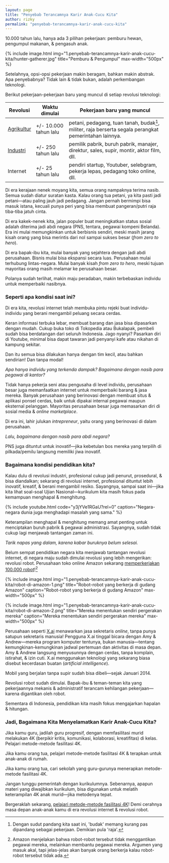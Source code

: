 ```yaml
---
layout: page
title: "Penyebab Terancamnya Karir Anak-Cucu Kita"
author: rizky
permalink: "penyebab-terancamnya-karir-anak-cucu-kita"
---
```


10.000 tahun lalu, hanya ada 3 pilihan pekerjaan: pemburu hewan, pengumpul makanan, &amp; pengasuh anak.

{% include image.html
            img="1.penyebab-terancamnya-karir-anak-cucu-kita/hunter-gatherer.jpg"
            title="Pemburu & Pengumpul"
            max-width="500px"
            %}

Setelahnya, opsi-opsi pekerjaan makin beragam, bahkan makin abstrak. Apa penyebabnya? Tidak lain &amp; tidak bukan, adalah perkembangan teknologi.

Berikut pekerjaan-pekerjaan baru yang muncul di setiap revolusi teknologi:

| Revolusi      | Waktu dimulai | Pekerjaan baru yang muncul  |
| ------------- |---------------| ------|
| [Agrikultur](https://en.wikipedia.org/wiki/Neolithic_Revolution)    | +/- 10.000 tahun lalu | petani, pedagang, tuan tanah, budak[^budak], militer, raja berserta segala perangkat pemerintahan lainnya.   |
| [Industri](https://en.wikipedia.org/wiki/Industrial_Revolution)      | +/- 250 tahun lalu      |   pemilik pabrik, buruh pabrik, manajer, direktur, sales, supir, montir, aktor film, dll. |
| Internet | +/- 25 tahun lalu      | pendiri startup, Youtuber, selebgram, pekerja lepas, pedagang toko online, dll. |

[^budak]: Dengan sudut pandang kita saat ini, 'budak' memang kurang pas dipandang sebagai pekerjaan. Demikian pula 'raja'.

Di era kerajaan nenek moyang kita, semua orang nampaknya terima nasib. Semua sudah diatur suratan kasta. Kalau orang tua petani, ya kita pasti jadi petani&mdash;atau paling jauh jadi pedagang. Jangan pernah bermimpi bisa masuk istana, kecuali punya peri yang bisa membuat pangeran/putri raja tiba-tiba jatuh cinta.

Di era kakek-nenek kita, jalan populer buat meningkatkan status sosial adalah diterima jadi abdi negara (PNS, tentara, pegawai kompeni Belanda). Era ini mulai memungkinkan untuk berbisnis sendiri, meski masih jarang kisah orang yang bisa merintis dari nol sampai sukses besar (*from zero to hero*).

Di era bapak-ibu kita, mulai banyak yang sejahtera dengan jadi abdi perusahaan. Bisnis mulai bisa ekspansi secara luas. Perusahaan mulai terhubung lintas-negara. Mulai banyak kisah *from zero to hero*, meski tujuan mayoritas orang masih melamar ke perusahaan besar.

Polanya sudah terlihat, makin maju peradaban, makin terbebaskan individu untuk memperbaiki nasibnya.

### Seperti apa kondisi saat ini?

Di era kita, revolusi internet telah membuka pintu rejeki buat individu-individu yang berani mengambil peluang secara cerdas.

Keran informasi terbuka lebar, membuat barang dan jasa bisa dipasarkan dengan mudah. Cukup buka toko di Tokopedia atau Bukalapak, pembeli sudah bisa berdatangan dari seluruh Indonesia. Jago nyanyi? Pasarkan diri di Youtube, minimal bisa dapat tawaran jadi penyanyi kafe atau nikahan di kampung sekitar.

Dan itu semua bisa dilakukan hanya dengan tim kecil, atau bahkan sendirian! Dan tanpa modal!

*Apa hanya individu yang terkenda dampak? Bagaimana dengan nasib para pegawai di kantor?*

Tidak hanya pekerja seni atau pengusaha di level individu, perusahaan besar juga memanfaatkan internet untuk memperbaiki barang &amp; jasa mereka. Banyak perusahaan yang berinovasi dengan membuat situs & aplikasi ponsel cerdas, baik untuk dipakai internal pegawai maupun eksternal pelanggan. Mayoritas perusahaan besar juga memasarkan diri di sosial media &amp; *online marketplace*.

Di era ini, lahir julukan *intrepreneur*, yaitu orang yang berinovasi di dalam perusahaan.

*Lalu, bagaimana dengan nasib para abdi negara?*

PNS juga dituntut untuk inovatif&mdash;jika kebetulan bos mereka yang terpilih di pilkada/pemilu langsung memiliki jiwa inovatif.

### Bagaimana kondisi pendidikan kita?

Kalau dulu di revolusi industri, profesional cukup jadi penurut, prosedural, & bisa diandalkan; sekarang di revolusi internet, profesional dituntut lebih inovatif, kreatif, & berani mengambil resiko. Sayangnya, sampai saat ini&mdash;jika kita lihat soal-soal Ujian Nasional&mdash;kurikulum kita masih fokus pada kemampuan menghapal & menghitung.

{% include youtube.html
            code="y3jYVe1RGaU?rel=0"
            caption="Negara-negara dunia juga menghadapi masalah yang sama." %}

Keterampilan menghapal & menghitung memang amat penting untuk menciptakan buruh pabrik & pegawai administrasi. Sayangnya, sudah tidak cukup lagi menjawab tantangan zaman ini.

*Tarik napas yang dalam, karena kabar buruknya belum selesai.*

Belum sempat pendidikan negara kita menjawab tantangan revolusi internet, di negara maju sudah dimulai revolusi yang lebih mengerikan: revolusi robot. Perusahaan toko online Amazon sekarang [memperkerjakan 100.000 robot](https://www.dailymail.co.uk/sciencetech/article-5808319/Amazon-100-000-warehouse-robots-company-insists-replace-humans.html)![^amazon]

[^amazon]: Amazon menjelakan bahwa robot-robot tersebut tidak menggantikan pegawai mereka, melainkan membantu pegawai mereka. Argumen yang masuk akal, tapi jelas-jelas akan banyak orang berkerja kalau robot-robot tersebut tidak ada.

{% include image.html
            img="1.penyebab-terancamnya-karir-anak-cucu-kita/robot-di-amazon-1.png"
            title="Robot-robot yang berkerja di gudang Amazon"
            caption="Robot-robot yang berkerja di gudang Amazon"
            max-width="500px"
            %}

  {% include image.html
              img="1.penyebab-terancamnya-karir-anak-cucu-kita/robot-di-amazon-2.png"
              title="Mereka menentukan sendiri pergerakan mereka"
              caption="Mereka menentukan sendiri pergerakan mereka"
              max-width="500px"
              %}

Perusahaan seperti [X.ai](https://x.ai/) menawarkan jasa sekretaris *online*, tanpa punya satupun sekretaris manusia! Pengguna X.ai tinggal bicara dengan Amy &amp; Andrew&mdash;mereka program komputer tentunya, bukan manusia&mdash;tentang kemungkinan-kemungkinan jadwal pertemuan dan aktivitas di masa depan. Amy &amp; Andrew langsung menyusunnya dengan cerdas, tanpa komplain, istirahat, & izin cuti. X.ai menggunakan teknologi yang sekarang biasa disebut kecerdasan buatan (*artificial intelligence*).

Mobil yang berjalan tanpa supir sudah bisa dibeli&mdash;sejak Januari 2014.

Revolusi robot sudah dimulai. Bapak-ibu &amp; teman-teman kita yang pekerjaannya mekanis &amp; administratif terancam kehilangan pekerjaan&mdash;karena digantikan oleh robot.

Sementara di Indonesia, pendidikan kita masih fokus mengajarkan hapalan & hitungan.

### Jadi, Bagaimana Kita Menyelamatkan Karir Anak-Cucu Kita?

Jika kamu guru, jadilah guru progresif, dengan memfasilitasi murid melakukan 4K (berpikir kritis, komunikasi, kolaborasi, kreatifitas) di kelas. Pelajari metode-metode fasilitasi 4K.

Jika kamu orang tua, pelajari metode-metode fasilitasi 4K & terapkan untuk anak-anak di rumah.

Jika kamu orang tua, cari sekolah yang guru-gurunya menerapkan metode-metode fasilitasi 4K.

Jangan tunggu pemerintah dengan kurikulumnya. Sebenarnya, apapun materi yang diwajibkan kurikulum, bisa digunakan untuk melatih keterampilan 4K anak murid&mdash;jika metodenya tepat.

Bergeraklah sekarang, [pelajari metode-metode fasilitasi 4K](#)! Demi cerahnya masa depan anak-anak kamu di era revolusi internet & revolusi robot.
